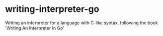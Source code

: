 # writing-interpreter-go 

Writing an interpreter for a language with C-like syntax, following the book 'Writing An Interpreter In Go'
